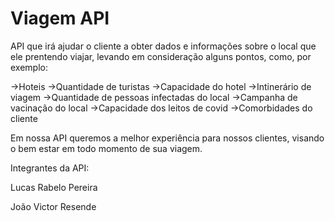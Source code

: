 # Viagem API

API que irá ajudar o cliente a obter dados e informações sobre o local que ele prentendo viajar, levando em consideração alguns pontos, como, por exemplo:

->Hoteis
->Quantidade de turistas
->Capacidade do hotel
->Intinerário de viagem
->Quantidade de pessoas infectadas do local
->Campanha de vacinação do local
->Capacidade dos leitos de covid
->Comorbidades do cliente

Em nossa API queremos a melhor experiência para nossos clientes, visando o bem estar em todo momento de sua viagem.

Integrantes da API:

Lucas Rabelo Pereira

João Victor Resende
